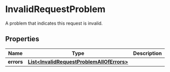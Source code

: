 

# InvalidRequestProblem

A problem that indicates this request is invalid.

## Properties

Name | Type | Description | Notes
------------ | ------------- | ------------- | -------------
**errors** | [**List&lt;InvalidRequestProblemAllOfErrors&gt;**](InvalidRequestProblemAllOfErrors.md) |  |  [optional]



